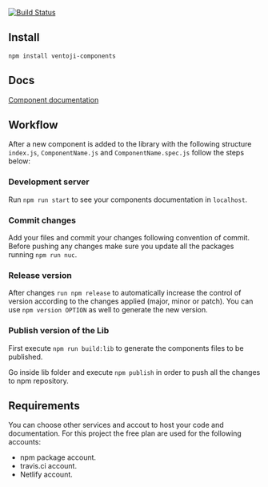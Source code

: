 
[![Build Status](https://travis-ci.com/react-ventoji-components/ventoji-components.svg?branch=master)](https://travis-ci.com/react-ventoji-components/ventoji-components)

## Install
```
npm install ventoji-components
```

## Docs
[Component documentation](https://app.netlify.com/sites/objective-jang-fd103f)

## Workflow

After a new component is added to the library with the following structure `index.js`, `ComponentName.js` and `ComponentName.spec.js` follow the steps below:

### Development server

Run `npm run start` to see your components documentation in `localhost`.

### Commit changes
Add your files and commit your changes following convention of commit. Before pushing any changes make sure you update all the packages running `npm run nuc`.

### Release version
After changes `run npm release` to automatically increase the control of version according to the changes applied (major, minor or patch). You can use `npm version OPTION` as well to generate the new version.

### Publish version of the Lib
First execute `npm run build:lib` to generate the components files to be published.

Go inside lib folder and execute `npm publish` in order to push all the changes to npm repository.

## Requirements

You can choose other services and accout to host your code and documentation. For this project the free plan are used for the following accounts:

- npm package account.
- travis.ci account.
- Netlify account.